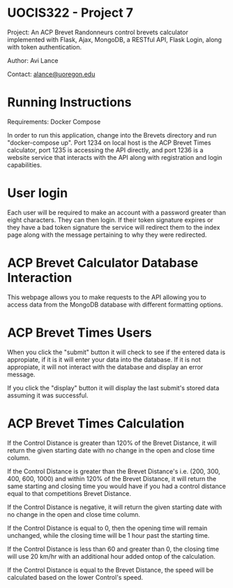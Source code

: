 # UOCIS322 - Project 7 #

Project: An ACP Brevet Randonneurs control brevets calculator implemented with Flask, Ajax, MongoDB, a RESTful API, Flask Login, along with token authentication.

Author: Avi Lance

Contact: alance@uoregon.edu

# Running Instructions #

Requirements: Docker Compose

In order to run this application, change into the Brevets directory and run "docker-compose up". Port 1234 on local host is the ACP Brevet Times calculator, port 1235 is accessing the API directly, and port 1236 is a website service that interacts with the API along with registration and login capabilities. 

# User login #

Each user will be required to make an account with a password greater than eight characters. They can then login. If their token signature expires  or they have a bad token signature the service will redirect them to the index page along with the message pertaining to why they were redirected.

# ACP Brevet Calculator Database Interaction #

This webpage allows you to make requests to the API allowing you to access data from the MongoDB database with different formatting options.

# ACP Brevet Times Users #

When you click the "submit" button it will check to see if the entered data is appropiate, if it is it will enter your data into the database. If it is not appropiate, it will not interact with the database and display an error message.

If you click the "display" button it will display the last submit's stored data assuming it was successful.

# ACP Brevet Times Calculation #

If the Control Distance is greater than 120% of the Brevet Distance, it will return the given starting date with no change in the open and close time column.

If the Control Distance is greater than the Brevet Distance's i.e. (200, 300, 400, 600, 1000) and within 120% of the Brevet Distance, it will return the same starting and closing time you would have if you had a control distance equal to that competitions Brevet Distance.

If the Control Distance is negative, it will return the given starting date with no change in the open and close time column.

If the Control Distance is equal to 0, then the opening time will remain unchanged, while the closing time will be 1 hour past the starting time.

If the Control Distance is less than 60 and greater than 0, the closing time will use 20 km/hr with an additional hour added ontop of the calculation. 

If the Control Distance is equal to the Brevet Distance, the speed will be calculated based on the lower Control's speed.
